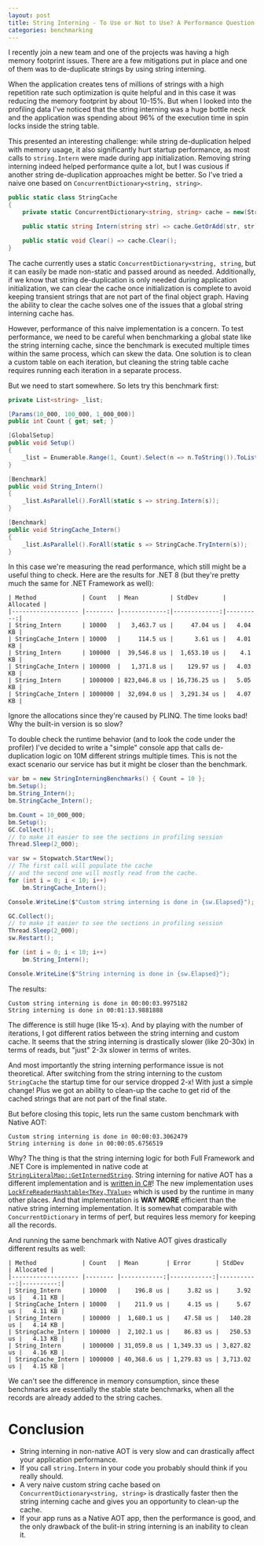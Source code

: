 ```yaml
---
layout: post
title: String Interning - To Use or Not to Use? A Performance Question
categories: benchmarking
---
```


I recently join a new team and one of the projects was having a high memory footprint issues. There are a few mitigations put in place and one of them was to de-duplicate strings by using string interning.

When the application creates tens of millions of strings with a high repetition rate such optimization is quite helpful and in this case it was reducing the memory footprint by about 10-15%. But when I looked into the profiling data I've noticed that the string interning was a huge bottle neck and the application was spending about 96% of the execution time in spin locks inside the string table.

This presented an interesting challenge: while string de-duplication helped with memory usage, it also significantly hurt startup performance, as most calls to `string.Intern` were made during app initialization. Removing string interning indeed helped performance quite a lot, but I was cusious if another string de-duplication approaches might be better. So I've tried a naive one based on `ConcurrentDictionary<string, string>`.

```csharp
public static class StringCache
{
    private static ConcurrentDictionary<string, string> cache = new(StringComparer.Ordinal);

    public static string Intern(string str) => cache.GetOrAdd(str, str);

    public static void Clear() => cache.Clear();
}
```

The cache currently uses a static `ConcurrentDictionary<string, string`, but it can easily be made non-static and passed around as needed. Additionally, if we know that string de-duplication is only needed during application initialization, we can clear the cache once initialization is complete to avoid keeping transient strings that are not part of the final object graph. Having the ability to clear the cache solves one of the issues that a global string interning cache has.

However, performance of this naive implementation is a concern. To test performance, we need to be careful when benchmarking a global state like the string interning cache, since the benchmark is executed multiple times within the same process, which can skew the data. One solution is to clean a custom table on each iteration, but cleaning the string table cache requires running each iteration in a separate process.

But we need to start somewhere. So lets try this benchmark first:

```csharp
private List<string> _list;

[Params(10_000, 100_000, 1_000_000)]
public int Count { get; set; }

[GlobalSetup]
public void Setup()
{
    _list = Enumerable.Range(1, Count).Select(n => n.ToString()).ToList();
}

[Benchmark]
public void String_Intern()
{
    _list.AsParallel().ForAll(static s => string.Intern(s));
}

[Benchmark]
public void StringCache_Intern()
{
    _list.AsParallel().ForAll(static s => StringCache.TryIntern(s));
}
```

In this case we're measuring the read performance, which still might be a useful thing to check. Here are the results for .NET 8 (but they're pretty much the same for .NET Framework as well):

```
| Method             | Count   | Mean         | StdDev       | Allocated |
|------------------- |-------- |-------------:|-------------:|----------:|
| String_Intern      | 10000   |   3,463.7 us |     47.04 us |   4.04 KB |
| StringCache_Intern | 10000   |     114.5 us |      3.61 us |   4.01 KB |
| String_Intern      | 100000  |  39,546.8 us |  1,653.10 us |    4.1 KB |
| StringCache_Intern | 100000  |   1,371.8 us |    129.97 us |   4.03 KB |
| String_Intern      | 1000000 | 823,046.8 us | 16,736.25 us |   5.05 KB |
| StringCache_Intern | 1000000 |  32,094.0 us |  3,291.34 us |   4.07 KB |
```

Ignore the allocations since they're caused by PLINQ. The time looks bad! Why the built-in version is so slow?

To double check the runtime behavior (and to look the code under the profiler) I've decided to write a "simple" console app that calls de-duplication logic on 10M different strings multiple times. This is not the exact scenario our service has but it might be closer than the benchmark. 

```csharp
var bm = new StringInterningBenchmarks() { Count = 10 };
bm.Setup();
bm.String_Intern();
bm.StringCache_Intern();

bm.Count = 10_000_000;
bm.Setup();
GC.Collect();
// to make it easier to see the sections in profiling session
Thread.Sleep(2_000);

var sw = Stopwatch.StartNew();
// The first call will populate the cache
// and the second one will mostly read from the cache.
for (int i = 0; i < 10; i++)
    bm.StringCache_Intern();

Console.WriteLine($"Custom string interning is done in {sw.Elapsed}");

GC.Collect();
// to make it easier to see the sections in profiling session
Thread.Sleep(2_000);
sw.Restart();

for (int i = 0; i < 10; i++)
    bm.String_Intern();

Console.WriteLine($"String interning is done in {sw.Elapsed}");
```

The results:
```
Custom string interning is done in 00:00:03.9975182
String interning is done in 00:01:13.9881888
```

The difference is still huge (like 15-x). And by playing with the number of iterations, I got different ratios between the string interning and custom cache. It seems that the string interning is drastically slower (like 20-30x) in terms of reads, but "just" 2-3x slower in terms of writes.

And most importantly the string interning performance issue is not theoretical. After switching from the string interning to the custom `StringCache` the startup time for our service dropped 2-x! With just a simple change! Plus we got an ability to clean-up the cache to get rid of the cached strings that are not part of the final state.

But before closing this topic, lets run the same custom benchmark with Native AOT:

```
Custom string interning is done in 00:00:03.3062479
String interning is done in 00:00:05.6756519
```

Why? The thing is that the string interning logic for both Full Framework and .NET Core is implemented in native code at [`StringLiteralMap::GetInternedString`](https://github.com/dotnet/runtime/blob/1aae18a21ebb5f08a2a734cfe31ba4bd00b2ad7b/src/coreclr/vm/stringliteralmap.cpp#L220). String interning for native AOT has a different implementation and is [written in C#](https://github.com/dotnet/runtime/blob/1aae18a21ebb5f08a2a734cfe31ba4bd00b2ad7b/src/coreclr/nativeaot/System.Private.CoreLib/src/System/String.Intern.cs#L12)! The new implementation uses [`LockFreReaderHashtable<TKey,TValue>`](https://github.com/dotnet/runtime/blob/425cfb9f9f4b8b8235772106f31eb2342238f6eb/src/coreclr/tools/Common/TypeSystem/Common/Utilities/LockFreeReaderHashtable.cs#L23) which is used by the runtime in many other places. And that implementation is **WAY MORE** efficient than the native string interning implementation. It is somewhat comparable with `ConcurrentDictionary` in terms of perf, but requires less memory for keeping all the records.

And running the same benchmark with Native AOT gives drastically different results as well:

```
| Method             | Count   | Mean        | Error       | StdDev      | Allocated |
|------------------- |-------- |------------:|------------:|------------:|----------:|
| String_Intern      | 10000   |    196.8 us |     3.82 us |     3.92 us |   4.11 KB |
| StringCache_Intern | 10000   |    211.9 us |     4.15 us |     5.67 us |   4.11 KB |
| String_Intern      | 100000  |  1,680.1 us |    47.58 us |   140.28 us |   4.14 KB |
| StringCache_Intern | 100000  |  2,102.1 us |    86.83 us |   250.53 us |   4.13 KB |
| String_Intern      | 1000000 | 31,059.8 us | 1,349.33 us | 3,827.82 us |   4.16 KB |
| StringCache_Intern | 1000000 | 40,368.6 us | 1,279.83 us | 3,713.02 us |   4.15 KB |
```

We can't see the difference in memory consumption, since these benchmarks are essentially the stable state benchmarks, when all the records are already added to the string caches.

# Conclusion
* String interning in non-native AOT is very slow and can drastically affect your application performance.
* If you call `string.Intern` in your code you probably should think if you really should.
* A very naive custom string cache based on `ConcurrentDictionary<string, string>` is drastically faster then the string interning cache and gives you an opportunity to clean-up the cache.
* If your app runs as a Native AOT app, then the performance is good, and the only drawback of the bulit-in string interning is an inability to clean it.